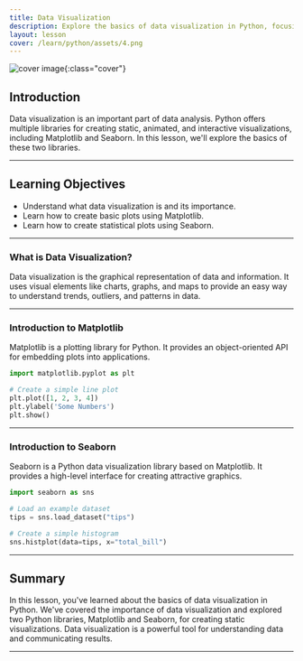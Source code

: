 ```yaml
---
title: Data Visualization
description: Explore the basics of data visualization in Python, focusing on using Matplotlib and Seaborn libraries.
layout: lesson
cover: /learn/python/assets/4.png
---
```


![cover image]({{page.cover}}){:class="cover"}

## Introduction

Data visualization is an important part of data analysis. Python offers multiple libraries for creating static, animated, and interactive visualizations, including Matplotlib and Seaborn. In this lesson, we'll explore the basics of these two libraries.

---

## Learning Objectives

- Understand what data visualization is and its importance.
- Learn how to create basic plots using Matplotlib.
- Learn how to create statistical plots using Seaborn.

---

### What is Data Visualization?

Data visualization is the graphical representation of data and information. It uses visual elements like charts, graphs, and maps to provide an easy way to understand trends, outliers, and patterns in data.

---

### Introduction to Matplotlib

Matplotlib is a plotting library for Python. It provides an object-oriented API for embedding plots into applications.

```python
import matplotlib.pyplot as plt

# Create a simple line plot
plt.plot([1, 2, 3, 4])
plt.ylabel('Some Numbers')
plt.show()
```

---

### Introduction to Seaborn

Seaborn is a Python data visualization library based on Matplotlib. It provides a high-level interface for creating attractive graphics.

```python
import seaborn as sns

# Load an example dataset
tips = sns.load_dataset("tips")

# Create a simple histogram
sns.histplot(data=tips, x="total_bill")
```

---

## Summary

In this lesson, you've learned about the basics of data visualization in Python. We've covered the importance of data visualization and explored two Python libraries, Matplotlib and Seaborn, for creating static visualizations. Data visualization is a powerful tool for understanding data and communicating results.

---
